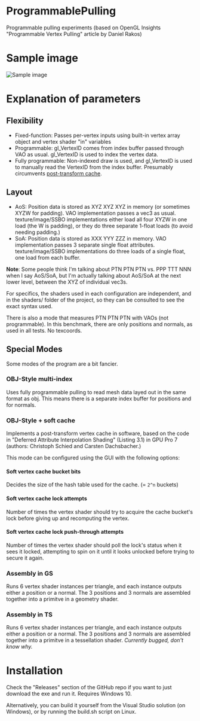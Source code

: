 # ProgrammablePulling
Programmable pulling experiments (based on OpenGL Insights "Programmable Vertex Pulling" article by Daniel Rakos)

# Sample image

![Sample image](http://i.imgur.com/MCfTAny.png)

# Explanation of parameters

## Flexibility

* Fixed-function: Passes per-vertex inputs using built-in vertex array object and vertex shader "in" variables
* Programmable: gl_VertexID comes from index buffer passed through VAO as usual. gl_VertexID is used to index the vertex data.
* Fully programmable: Non-indexed draw is used, and gl_VertexID is used to manually read the VertexID from the index buffer. Presumably circumvents [post-transform cache](https://www.khronos.org/opengl/wiki/Post_Transform_Cache).

## Layout

* AoS: Position data is stored as XYZ XYZ XYZ in memory (or sometimes XYZW for padding). VAO implementation passes a vec3 as usual. texture/image/SSBO implementations either load all four XYZW in one load (the W is padding), or they do three separate 1-float loads (to avoid needing padding.)
* SoA: Position data is stored as XXX YYY ZZZ in memory. VAO implementation passes 3 separate single float attributes. texture/image/SSBO implementations do three loads of a single float, one load from each buffer.

**Note**: Some people think I'm talking about PTN PTN PTN vs. PPP TTT NNN when I say AoS/SoA, but I'm actually talking about AoS/SoA at the next lower level, between the XYZ of individual vec3s.

For specifics, the shaders used in each configuration are independent, and in the shaders/ folder of the project, so they can be consulted to see the exact syntax used.

There is also a mode that measures PTN PTN PTN with VAOs (not programmable). In this benchmark, there are only positions and normals, as used in all tests. No texcoords.

## Special Modes

Some modes of the program are a bit fancier.

### OBJ-Style multi-index

Uses fully programmable pulling to read mesh data layed out in the same format as obj. This means there is a separate index buffer for positions and for normals.

### OBJ-Style + soft cache

Implements a post-transform vertex cache in software, based on the code in "Deferred Attribute Interpolation Shading" (Listing 3.1) in GPU Pro 7 (authors: Christoph Schied and Carsten Dachsbacher.)

This mode can be configured using the GUI with the following options:

#### Soft vertex cache bucket bits

Decides the size of the hash table used for the cache. (= `2^n` buckets)

#### Soft vertex cache lock attempts

Number of times the vertex shader should try to acquire the cache bucket's lock before giving up and recomputing the vertex.

#### Soft vertex cache lock push-through attempts

Number of times the vertex shader should poll the lock's status when it sees it locked, attempting to spin on it until it looks unlocked before trying to secure it again.

### Assembly in GS

Runs 6 vertex shader instances per triangle, and each instance outputs either a position or a normal. The 3 positions and 3 normals are assembled together into a primitve in a geometry shader.

### Assembly in TS

Runs 6 vertex shader instances per triangle, and each instance outputs either a position or a normal. The 3 positions and 3 normals are assembled together into a primitve in a tessellation shader. *Currently bugged, don't know why.*

# Installation

Check the "Releases" section of the GitHub repo if you want to just download the exe and run it. Requires Windows 10.

Alternatively, you can build it yourself from the Visual Studio solution (on Windows), or by running the build.sh script on Linux.
